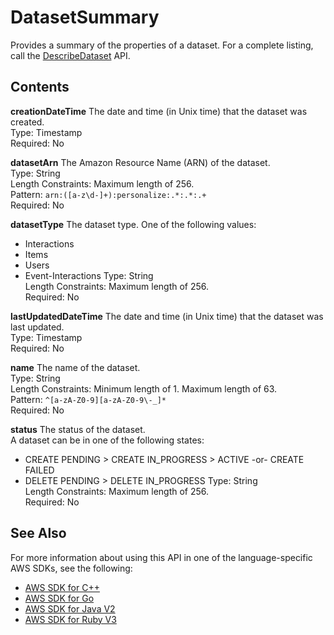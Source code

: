 # DatasetSummary<a name="API_DatasetSummary"></a>

Provides a summary of the properties of a dataset\. For a complete listing, call the [DescribeDataset](API_DescribeDataset.md) API\.

## Contents<a name="API_DatasetSummary_Contents"></a>

 **creationDateTime**   <a name="personalize-Type-DatasetSummary-creationDateTime"></a>
The date and time \(in Unix time\) that the dataset was created\.  
Type: Timestamp  
Required: No

 **datasetArn**   <a name="personalize-Type-DatasetSummary-datasetArn"></a>
The Amazon Resource Name \(ARN\) of the dataset\.  
Type: String  
Length Constraints: Maximum length of 256\.  
Pattern: `arn:([a-z\d-]+):personalize:.*:.*:.+`   
Required: No

 **datasetType**   <a name="personalize-Type-DatasetSummary-datasetType"></a>
The dataset type\. One of the following values:  
+ Interactions
+ Items
+ Users
+ Event\-Interactions
Type: String  
Length Constraints: Maximum length of 256\.  
Required: No

 **lastUpdatedDateTime**   <a name="personalize-Type-DatasetSummary-lastUpdatedDateTime"></a>
The date and time \(in Unix time\) that the dataset was last updated\.  
Type: Timestamp  
Required: No

 **name**   <a name="personalize-Type-DatasetSummary-name"></a>
The name of the dataset\.  
Type: String  
Length Constraints: Minimum length of 1\. Maximum length of 63\.  
Pattern: `^[a-zA-Z0-9][a-zA-Z0-9\-_]*`   
Required: No

 **status**   <a name="personalize-Type-DatasetSummary-status"></a>
The status of the dataset\.  
A dataset can be in one of the following states:  
+ CREATE PENDING > CREATE IN\_PROGRESS > ACTIVE \-or\- CREATE FAILED
+ DELETE PENDING > DELETE IN\_PROGRESS
Type: String  
Length Constraints: Maximum length of 256\.  
Required: No

## See Also<a name="API_DatasetSummary_SeeAlso"></a>

For more information about using this API in one of the language\-specific AWS SDKs, see the following:
+  [ AWS SDK for C\+\+](https://docs.aws.amazon.com/goto/SdkForCpp/personalize-2018-05-22/DatasetSummary) 
+  [ AWS SDK for Go](https://docs.aws.amazon.com/goto/SdkForGoV1/personalize-2018-05-22/DatasetSummary) 
+  [ AWS SDK for Java V2](https://docs.aws.amazon.com/goto/SdkForJavaV2/personalize-2018-05-22/DatasetSummary) 
+  [ AWS SDK for Ruby V3](https://docs.aws.amazon.com/goto/SdkForRubyV3/personalize-2018-05-22/DatasetSummary) 